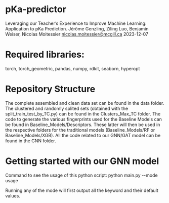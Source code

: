 # pKa-predictor
Leveraging our Teacher’s Experience to Improve Machine Learning: Application to pKa Prediction.
Jérôme Genzling, Ziling Luo, Benjamin Weiser, Nicolas Moitessier
nicolas.moitessier@mcgill.ca
2023-12-07

# Required libraries:
torch, torch_geometric, pandas, numpy, rdkit, seaborn, hyperopt

# Repository Structure

The complete assembled and clean data set can be found in the data folder.
The clustered and randomly splited sets (obtained with the split_train_test_by_TC.py) can be found in the Clusters_Max_TC folder.
The code to generate the various fingerprints used for the Baseline Models can be found in Baseline_Models/Descriptors.
These latter will then be used in the respective folders for the traditional models (Baseline_Models/RF or Baseline_Models/XGB).
All the code related to our GNN/GAT model can be found in the GNN folder.

# Getting started with our GNN model
Command to see the usage of this python script:
python main.py --mode usage

Running any of the mode will first output all the keyword and their default values.
